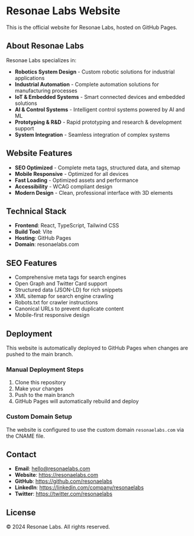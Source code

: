# Resonae Labs Website

This is the official website for Resonae Labs, hosted on GitHub Pages.

## About Resonae Labs

Resonae Labs specializes in:
- **Robotics System Design** - Custom robotic solutions for industrial applications
- **Industrial Automation** - Complete automation solutions for manufacturing processes
- **IoT & Embedded Systems** - Smart connected devices and embedded solutions
- **AI & Control Systems** - Intelligent control systems powered by AI and ML
- **Prototyping & R&D** - Rapid prototyping and research & development support
- **System Integration** - Seamless integration of complex systems

## Website Features

- **SEO Optimized** - Complete meta tags, structured data, and sitemap
- **Mobile Responsive** - Optimized for all devices
- **Fast Loading** - Optimized assets and performance
- **Accessibility** - WCAG compliant design
- **Modern Design** - Clean, professional interface with 3D elements

## Technical Stack

- **Frontend**: React, TypeScript, Tailwind CSS
- **Build Tool**: Vite
- **Hosting**: GitHub Pages
- **Domain**: resonaelabs.com

## SEO Features

- Comprehensive meta tags for search engines
- Open Graph and Twitter Card support
- Structured data (JSON-LD) for rich snippets
- XML sitemap for search engine crawling
- Robots.txt for crawler instructions
- Canonical URLs to prevent duplicate content
- Mobile-first responsive design

## Deployment

This website is automatically deployed to GitHub Pages when changes are pushed to the main branch.

### Manual Deployment Steps

1. Clone this repository
2. Make your changes
3. Push to the main branch
4. GitHub Pages will automatically rebuild and deploy

### Custom Domain Setup

The website is configured to use the custom domain `resonaelabs.com` via the CNAME file.

## Contact

- **Email**: hello@resonaelabs.com
- **Website**: https://resonaelabs.com
- **GitHub**: https://github.com/resonaelabs
- **LinkedIn**: https://linkedin.com/company/resonaelabs
- **Twitter**: https://twitter.com/resonaelabs

## License

© 2024 Resonae Labs. All rights reserved.
